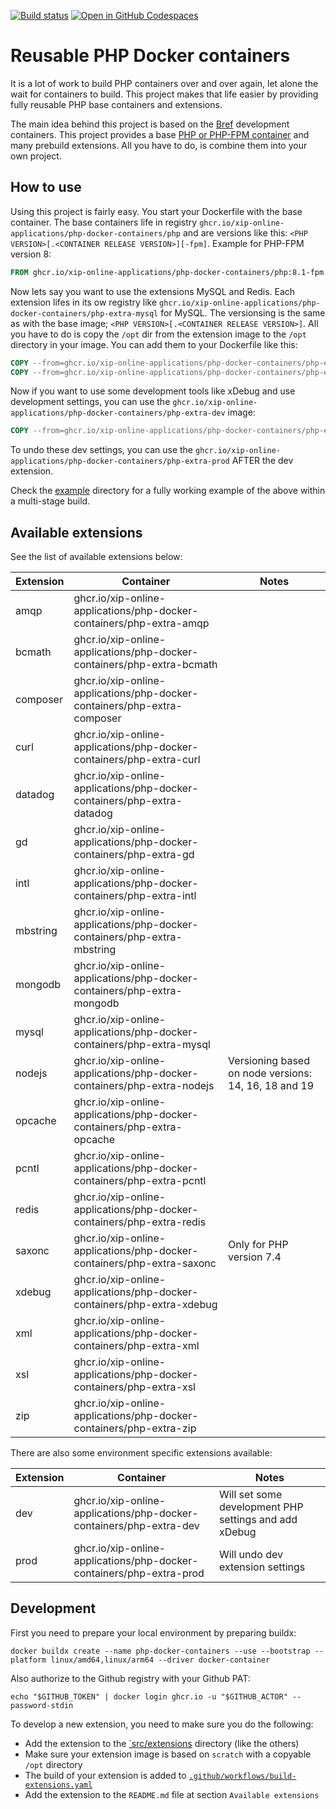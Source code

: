 [![Build status](https://github.com/xip-online-applications/php-docker-containers/actions/workflows/main.yaml/badge.svg)](https://github.com/xip-online-applications/php-docker-containers/actions/workflows/main.yaml)
[![Open in GitHub Codespaces](https://github.com/codespaces/badge.svg)](https://github.com/codespaces/new?hide_repo_select=true&ref=main&repo=547907048)

# Reusable PHP Docker containers
It is a lot of work to build PHP containers over and over again, let alone the wait for containers to build. This project makes that life easier by providing fully reusable PHP base containers and extensions.

The main idea behind this project is based on the [Bref](https://github.com/brefphp/bref) development containers. This project provides a base [PHP or PHP-FPM container](https://github.com/xip-online-applications/php-docker-containers/pkgs/container/php-docker-containers%2Fphp) and many prebuild extensions. All you have to do, is combine them into your own project.

## How to use
Using this project is fairly easy. You start your Dockerfile with the base container. The base containers life in registry `ghcr.io/xip-online-applications/php-docker-containers/php` and are versions like this: `<PHP VERSION>[.<CONTAINER RELEASE VERSION>][-fpm]`. Example for PHP-FPM version 8:

```Dockerfile
FROM ghcr.io/xip-online-applications/php-docker-containers/php:8.1-fpm
```

Now lets say you want to use the extensions MySQL and Redis. Each extension lifes in its ow registry like `ghcr.io/xip-online-applications/php-docker-containers/php-extra-mysql` for MySQL. The versionsing is the same as with the base image; `<PHP VERSION>[.<CONTAINER RELEASE VERSION>]`. All you have to do is copy the `/opt` dir from the extension image to the `/opt` directory in your image. You can add them to your Dockerfile like this:

```Dockerfile
COPY --from=ghcr.io/xip-online-applications/php-docker-containers/php-extra-mysql:8.1 /opt /opt
COPY --from=ghcr.io/xip-online-applications/php-docker-containers/php-extra-redis:8.1 /opt /opt
```

Now if you want to use some development tools like xDebug and use development settings, you can use the `ghcr.io/xip-online-applications/php-docker-containers/php-extra-dev` image:

```Dockerfile
COPY --from=ghcr.io/xip-online-applications/php-docker-containers/php-extra-dev:8.1 /opt /opt
```

To undo these dev settings, you can use the `ghcr.io/xip-online-applications/php-docker-containers/php-extra-prod` AFTER the dev extension.

Check the [example](./example) directory for a fully working example of the above within a multi-stage build.

## Available extensions
See the list of available extensions below:

| Extension | Container                                                                | Notes                                                |
|-----------|--------------------------------------------------------------------------|------------------------------------------------------|
| amqp      | ghcr.io/xip-online-applications/php-docker-containers/php-extra-amqp     |                                                      |
| bcmath    | ghcr.io/xip-online-applications/php-docker-containers/php-extra-bcmath   |                                                      |
| composer  | ghcr.io/xip-online-applications/php-docker-containers/php-extra-composer |                                                      |
| curl      | ghcr.io/xip-online-applications/php-docker-containers/php-extra-curl     |                                                      |
| datadog   | ghcr.io/xip-online-applications/php-docker-containers/php-extra-datadog  |                                                      |
| gd        | ghcr.io/xip-online-applications/php-docker-containers/php-extra-gd       |                                                      |
| intl      | ghcr.io/xip-online-applications/php-docker-containers/php-extra-intl     |                                                      |
| mbstring  | ghcr.io/xip-online-applications/php-docker-containers/php-extra-mbstring |                                                      |
| mongodb   | ghcr.io/xip-online-applications/php-docker-containers/php-extra-mongodb  |                                                      |
| mysql     | ghcr.io/xip-online-applications/php-docker-containers/php-extra-mysql    |                                                      |
| nodejs    | ghcr.io/xip-online-applications/php-docker-containers/php-extra-nodejs   | Versioning based on node versions: 14, 16, 18 and 19 |
| opcache   | ghcr.io/xip-online-applications/php-docker-containers/php-extra-opcache  |                                                      |
| pcntl     | ghcr.io/xip-online-applications/php-docker-containers/php-extra-pcntl    |                                                      |
| redis     | ghcr.io/xip-online-applications/php-docker-containers/php-extra-redis    |                                                      |
| saxonc    | ghcr.io/xip-online-applications/php-docker-containers/php-extra-saxonc   | Only for PHP version 7.4                             |
| xdebug    | ghcr.io/xip-online-applications/php-docker-containers/php-extra-xdebug   |                                                      |
| xml       | ghcr.io/xip-online-applications/php-docker-containers/php-extra-xml      |                                                      |
| xsl       | ghcr.io/xip-online-applications/php-docker-containers/php-extra-xsl      |                                                      |
| zip       | ghcr.io/xip-online-applications/php-docker-containers/php-extra-zip      |                                                      |

There are also some environment specific extensions available:

| Extension | Container                                                            | Notes                                                 |
|-----------|----------------------------------------------------------------------|-------------------------------------------------------|
| dev       | ghcr.io/xip-online-applications/php-docker-containers/php-extra-dev  | Will set some development PHP settings and add xDebug |
| prod      | ghcr.io/xip-online-applications/php-docker-containers/php-extra-prod | Will undo dev extension settings                      |

## Development
First you need to prepare your local environment by preparing buildx:

```shell
docker buildx create --name php-docker-containers --use --bootstrap --platform linux/amd64,linux/arm64 --driver docker-container
```

Also authorize to the Github registry with your Github PAT:

```shell
echo "$GITHUB_TOKEN" | docker login ghcr.io -u "$GITHUB_ACTOR" --password-stdin
```

To develop a new extension, you need to make sure you do the following:

* Add the extension to the [`src/extensions](./src/extensions/) directory (like the others)
* Make sure your extension image is based on `scratch` with a copyable `/opt` directory
* The build of your extension is added to [`.github/workflows/build-extensions.yaml`](./.github/workflows/build-extensions.yaml)
* Add the extension to the `README.md` file at section `Available extensions`
